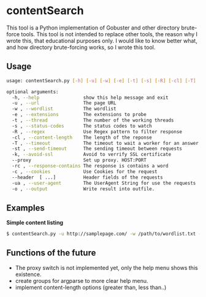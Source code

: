 # contentSearch
This tool is a Python implementation of Gobuster and other directory brute-force tools. This tool is not intended to replace other tools, the reason why I wrote this, that educational purposes only. I would like to know better what, and how directory brute-forcing works, so I wrote this tool.


## Usage

```bash
usage: contentSearch.py [-h] [-u] [-w] [-e] [-t] [-s] [-R] [-cl] [-T] [-st] [-k] [-proxy] [-rc] [-c] [--header  [...]] [-ua] [-o]

optional arguments:
  -h, --help            	show this help message and exit
  -u , --url            	The page URL
  -w , --wordlist       	The wordlist
  -e , --extensions     	The extensions to probe
  -t , --thread         	The number of the working threads
  -s , --status-codes   	The status codes to watch
  -R , --regex          	Use Regex pattern to filter response
  -cl , --content-length 	The length of the reponse
  -T , --timeout        	The timeout to wait a worker for an answer
  -st , --send-timeout 		The sending timeout between requests
  -k, --avoid-ssl       	Avoid to verrify SSL certificate
  --proxy                	Set up proxy. HOST:PORT
  -rc , --response-contains The response is contains a word
  -c , --cookies        	Use Cookies for the request
  --header  [ ...]      	Header fields of the requests
  -ua , --user-agent    	The UserAgent String for use the requests
  -o , --output         	Write result into outfile.
```

 ## Examples

**Simple content listing**

```bash
$ contentSearch.py -u http://samplepage.com/ -w /path/to/wordlist.txt -t 120 -e php,txt -o output.txt
```



## Functions of the future

- The proxy switch is not implemented yet, only the help menu shows this existence.
- create groups for argparse to more clear help menu.
- implement content-length options (greater than, less than..)
